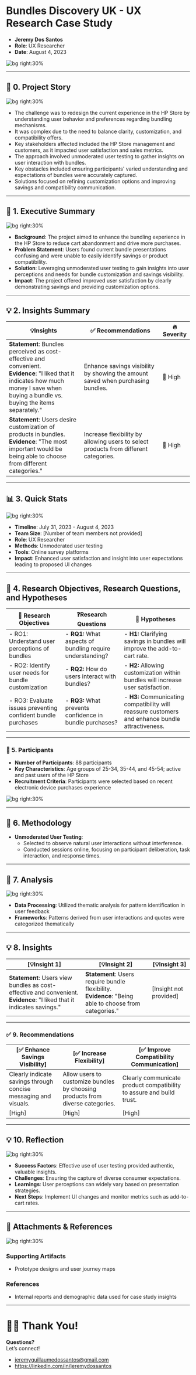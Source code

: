 
# Bundles Discovery UK - UX Research Case Study

- **Jeremy Dos Santos**
- **Role**: UX Researcher  
- **Date**: August 4, 2023

![bg right:30%](https://via.placeholder.com/300)  

---

## 📖 **0. Project Story**

![bg right:30%](https://via.placeholder.com/300)

- The challenge was to redesign the current experience in the HP Store by understanding user behavior and preferences regarding bundling mechanisms.
- It was complex due to the need to balance clarity, customization, and compatibility offers.
- Key stakeholders affected included the HP Store management and customers, as it impacted user satisfaction and sales metrics.
- The approach involved unmoderated user testing to gather insights on user interaction with bundles.
- Key obstacles included ensuring participants' varied understanding and expectations of bundles were accurately captured.
- Solutions focused on refining customization options and improving savings and compatibility communication.

---

## 💬 **1. Executive Summary**

![bg right:30%](https://via.placeholder.com/300)  

- **Background**: The project aimed to enhance the bundling experience in the HP Store to reduce cart abandonment and drive more purchases.
- **Problem Statement**: Users found current bundle presentations confusing and were unable to easily identify savings or product compatibility.
- **Solution**: Leveraging unmoderated user testing to gain insights into user perceptions and needs for bundle customization and savings visibility.
- **Impact**: The project offered improved user satisfaction by clearly demonstrating savings and providing customization options.

---

## 💡 **2. Insights Summary**

| 💡**Insights**                                                       | ✅ Recommendations                                                             | 🔥 Severity |
| -------------------------------------------------------------------- | ----------------------------------------------------------------------------- | ----------- |
| **Statement**: Bundles perceived as cost-effective and convenient. <br> **Evidence**: "I liked that it indicates how much money I save when buying a bundle vs. buying the items separately." | Enhance savings visibility by showing the amount saved when purchasing bundles. | 🔴 High     |
| **Statement**: Users desire customization of products in bundles. <br> **Evidence**: "The most important would be being able to choose from different categories." | Increase flexibility by allowing users to select products from different categories. | 🔴 High     |

---

## 📊 **3. Quick Stats**

![bg right:30%](https://via.placeholder.com/300)  

- **Timeline**: July 31, 2023 - August 4, 2023  
- **Team Size**: [Number of team members not provided]  
- **Role**: UX Researcher  
- **Methods**: Unmoderated user testing  
- **Tools**: Online survey platforms  
- **Impact**: Enhanced user satisfaction and insight into user expectations leading to proposed UI changes  

---

## 🎯 **4. Research Objectives, Research Questions, and Hypotheses**

| 🎯 **Research Objectives**                               | ❓**Research Questions**                                  | 🔎 **Hypotheses**                                                                                  |
| -------------------------------------------------------- | -------------------------------------------------------- | ------------------------------------------------------------------------------------------------- |
| - RO1: Understand user perceptions of bundles            | - **RQ1:** What aspects of bundling require understanding? | - **H1:** Clarifying savings in bundles will improve the add-to-cart rate.                        |
| - RO2: Identify user needs for bundle customization      | - **RQ2:** How do users interact with bundles?            | - **H2:** Allowing customization within bundles will increase user satisfaction.                  |
| - RO3: Evaluate issues preventing confident bundle purchases | - **RQ3:** What prevents confidence in bundle purchases? | - **H3:** Communicating compatibility will reassure customers and enhance bundle attractiveness. |

---

### 👥 5. **Participants**
- **Number of Participants**: 88 participants  
- **Key Characteristics**: Age groups of 25-34, 35-44, and 45-54; active and past users of the HP Store  
- **Recruitment Criteria**: Participants were selected based on recent electronic device purchases experience  

![bg right:30%](https://via.placeholder.com/300)  

---

## **🧪 6. Methodology**

- **Unmoderated User Testing**:
  - Selected to observe natural user interactions without interference.  
  - Conducted sessions online, focusing on participant deliberation, task interaction, and response times.  

---

## 🔬 **7. Analysis**

![bg right:30%](https://via.placeholder.com/300)  

- **Data Processing**: Utilized thematic analysis for pattern identification in user feedback  
- **Frameworks**: Patterns derived from user interactions and quotes were categorized thematically 

---

## 💡 **8. Insights**

| [💡**Insight 1**]                                                           | [💡**Insight 2**]                                                       | [💡**Insight 3**]                                                       |
| --------------------------------------------------------------------------- | ----------------------------------------------------------------------- | ----------------------------------------------------------------------- |
| **Statement**: Users view bundles as cost-effective and convenient.<br>**Evidence**: "I liked that it indicates savings."| **Statement**: Users require bundle flexibility.<br>**Evidence**: "Being able to choose from categories." | [Insight not provided]                                                      |

---

### **✅ 9. Recommendations**

| [✅ **Enhance Savings Visibility**]                                 | [✅ **Increase Flexibility**]                                         | [✅ **Improve Compatibility Communication**]                      |
| ----------------------------------------------------------------- | -------------------------------------------------------------------- | ----------------------------------------------------------------- |
| Clearly indicate savings through concise messaging and visuals.     | Allow users to customize bundles by choosing products from diverse categories. | Clearly communicate product compatibility to assure and build trust.| 
| [High]                                                            | [High]                                                               | [High]                                                            |

---

## 💡 **10. Reflection**

![bg right:30%](https://via.placeholder.com/300)  

- **Success Factors**: Effective use of user testing provided authentic, valuable insights.
- **Challenges**: Ensuring the capture of diverse consumer expectations.
- **Learnings**: User perceptions can widely vary based on presentation strategies.
- **Next Steps**: Implement UI changes and monitor metrics such as add-to-cart rates.

---

## 📎 **Attachments & References**

![bg right:30%](https://via.placeholder.com/300)  

### Supporting Artifacts
- Prototype designs and user journey maps  

### References
- Internal reports and demographic data used for case study insights

---

# 🙏🏼 Thank You!

**Questions?**  
Let’s connect!  
- jeremyguillaumedossantos@gmail.com
- https://linkedin.com/in/jeremydossantos
